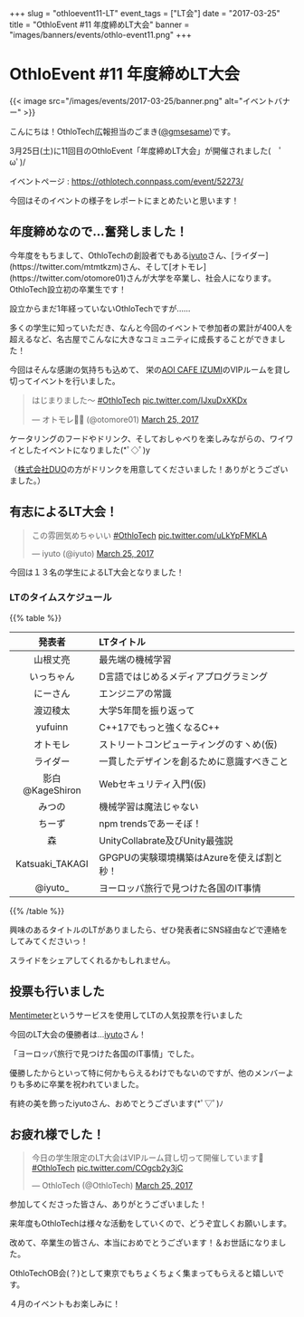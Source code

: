 +++
slug = "othloevent11-LT"
event_tags = ["LT会"]
date = "2017-03-25"
title = "OthloEvent #11 年度締めLT大会"
banner = "images/banners/events/othlo-event11.png"
+++

# OthloEvent #11 年度締めLT大会
{{< image src="/images/events/2017-03-25/banner.png" alt="イベントバナー" >}}

こんにちは！OthloTech広報担当のごまき([@gmsesame](https://twitter.com/gmsesame))です。

3月25日(土)に11回目のOthloEvent「年度締めLT大会」が開催されました(　ﾟωﾟ)/

イベントページ : https://othlotech.connpass.com/event/52273/


今回はそのイベントの様子をレポートにまとめたいと思います！

## 年度締めなので…奮発しました！
今年度をもちまして、OthloTechの創設者でもある[iyuto](https://twitter.com/iyuto_)さん、[ライダー](https://twitter.com/mtmtkzm)さん、そして[オトモレ](https://twitter.com/otomore01)さんが大学を卒業し、社会人になります。OthloTech設立初の卒業生です！

設立からまだ1年経っていないOthloTechですが……


多くの学生に知っていただき、なんと今回のイベントで参加者の累計が400人を超えるなど、名古屋でこんなに大きなコミュニティに成長することができました！


今回はそんな感謝の気持ちも込めて、
栄の[AOI CAFE IZUMI](http://aoicafe-izumi.com/)のVIPルームを貸し切ってイベントを行いました。

<blockquote class="twitter-tweet" data-lang="en"><p lang="ja" dir="ltr">はじまりました〜 <a href="https://twitter.com/hashtag/OthloTech?src=hash">#OthloTech</a> <a href="https://t.co/IJxuDxXKDx">pic.twitter.com/IJxuDxXKDx</a></p>&mdash; オトモレ👨‍🎓 (@otomore01) <a href="https://twitter.com/otomore01/status/845568175424991232">March 25, 2017</a></blockquote>
<script async src="//platform.twitter.com/widgets.js" charset="utf-8"></script>

ケータリングのフードやドリンク、そしておしゃべりを楽しみながらの、ワイワイとしたイベントになりました(*ﾟ◇ﾟ)y

（[株式会社DUO](https://duo7.co.jp/)の方がドリンクを用意してくださいました！ありがとうございました。）


## 有志によるLT大会！

<blockquote class="twitter-tweet" data-lang="en"><p lang="ja" dir="ltr">この雰囲気めちゃいい <a href="https://twitter.com/hashtag/OthloTech?src=hash">#OthloTech</a> <a href="https://t.co/uLkYpFMKLA">pic.twitter.com/uLkYpFMKLA</a></p>&mdash; iyuto (@iyuto) <a href="https://twitter.com/iyuto_/status/845569106388561920">March 25, 2017</a></blockquote>
<script async src="//platform.twitter.com/widgets.js" charset="utf-8"></script>

今回は１３名の学生によるLT大会となりました！

### LTのタイムスケジュール

{{% table %}}

|発表者|LTタイトル|
|:-----:|:-----|
|山根丈亮|最先端の機械学習|
|いっちゃん|D言語ではじめるメディアプログラミング|
|にーさん|エンジニアの常識|
|渡辺稜太|大学5年間を振り返って|
|yufuinn|C++17でもっと強くなるC++|
|オトモレ	|ストリートコンピューティングのすヽめ(仮)|
|ライダー	|一貫したデザインを創るために意識すべきこと|
|影白@KageShiron|Webセキュリティ入門(仮)|
|みつの|機械学習は魔法じゃない|
|ちーず|npm trendsであーそぼ！|
|森|UnityCollabrate及びUnity最強説|
|Katsuaki_TAKAGI|GPGPUの実験環境構築はAzureを使えば割と秒！|
|@iyuto_|ヨーロッパ旅行で見つけた各国のIT事情|

{{% /table %}}

興味のあるタイトルのLTがありましたら、ぜひ発表者にSNS経由などで連絡をしてみてくださいっ！

スライドをシェアしてくれるかもしれません。



## 投票も行いました
[Mentimeter](https://www.menti.com/)というサービスを使用してLTの人気投票を行いました

今回のLT大会の優勝者は…[iyuto](https://twitter.com/iyuto_)さん！

「ヨーロッパ旅行で見つけた各国のIT事情」でした。


優勝したからといって特に何かもらえるわけでもないのですが、他のメンバーよりも多めに卒業を祝われていました。

有終の美を飾ったiyutoさん、おめでとうございます(*ﾟ▽ﾟ)ﾉ



## お疲れ様でした！

<blockquote class="twitter-tweet" data-lang="en"><p lang="ja" dir="ltr">今日の学生限定のLT大会はVIPルーム貸し切って開催しています🍷<a href="https://twitter.com/hashtag/OthloTech?src=hash">#OthloTech</a> <a href="https://t.co/COgcb2y3jC">pic.twitter.com/COgcb2y3jC</a></p>&mdash; OthloTech (@OthloTech) <a href="https://twitter.com/OthloTech/status/845570986871173120">March 25, 2017</a></blockquote>
<script async src="//platform.twitter.com/widgets.js" charset="utf-8"></script>

参加してくださった皆さん、ありがとうございました！

来年度もOthloTechは様々な活動をしていくので、どうぞ宜しくお願いします。



改めて、卒業生の皆さん、本当におめでとうございます！＆お世話になりました。

OthloTechOB会(？)として東京でもちょくちょく集まってもらえると嬉しいです。



４月のイベントもお楽しみに！
